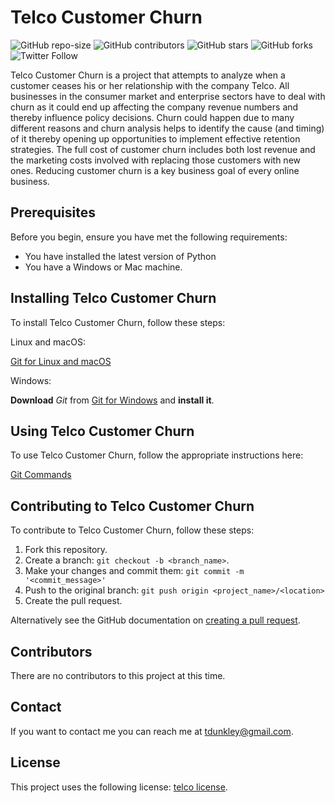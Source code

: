 # Telco Customer Churn

<!--- These are examples. See https://shields.io for others or to customize this set of shields. You might want to include dependencies, project status and licence info here --->
![GitHub repo-size](https://img.shields.io/github/repo-size/tdunkley/module-4-project)
![GitHub contributors](https://img.shields.io/github/contributors/tdunkley/module-4-project)
![GitHub stars](https://img.shields.io/github/stars/tdunkley/module-4-project?style=social)
![GitHub forks](https://img.shields.io/github/forks/tdunkley/module-4-project?style=social)
![Twitter Follow](https://img.shields.io/twitter/follow/tdunkley?style=social)

Telco Customer Churn is a project that attempts to analyze when a customer ceases his or her relationship with the company Telco. All businesses in the consumer market and enterprise sectors have to deal with churn as it could end up affecting the company revenue numbers and thereby influence policy decisions. Churn could happen due to many different reasons and churn analysis helps to identify the cause (and timing) of it thereby opening up opportunities to implement effective retention strategies. The full cost of customer churn includes both lost revenue and the marketing costs involved with replacing those customers with new ones. Reducing customer churn is a key business goal of every online business.


## Prerequisites

Before you begin, ensure you have met the following requirements:
<!--- These are just example requirements. Add, duplicate or remove as required --->
* You have installed the latest version of Python
* You have a Windows or Mac machine.


## Installing Telco Customer Churn

To install Telco Customer Churn, follow these steps:

Linux and macOS:

[Git for Linux and macOS](https://www.greengeeks.com/tutorials/article/install-git-on-mac-os-and-linux/)

Windows:

**Download** *Git* from [Git for Windows](https://gitforwindows.org) and **install it**.


## Using Telco Customer Churn

To use Telco Customer Churn, follow the appropriate instructions here:

[Git Commands](https://education.github.com/git-cheat-sheet-education.pdf)


## Contributing to Telco Customer Churn
<!--- If your README is long or you have some specific process or steps you want contributors to follow, consider creating a separate CONTRIBUTING.md file--->
To contribute to Telco Customer Churn, follow these steps:

1. Fork this repository.
2. Create a branch: `git checkout -b <branch_name>`.
3. Make your changes and commit them: `git commit -m '<commit_message>'`
4. Push to the original branch: `git push origin <project_name>/<location>`
5. Create the pull request.

Alternatively see the GitHub documentation on [creating a pull request](https://help.github.com/en/github/collaborating-with-issues-and-pull-requests/creating-a-pull-request).

## Contributors

There are no contributors to this project at this time.

## Contact

If you want to contact me you can reach me at <tdunkley@gmail.com>.

## License
<!--- If you're not sure which open license to use see https://choosealicense.com/--->

This project uses the following license: [telco license](<https://github.com/tdunkley/module-4-project/blob/master/LICENSE>).
